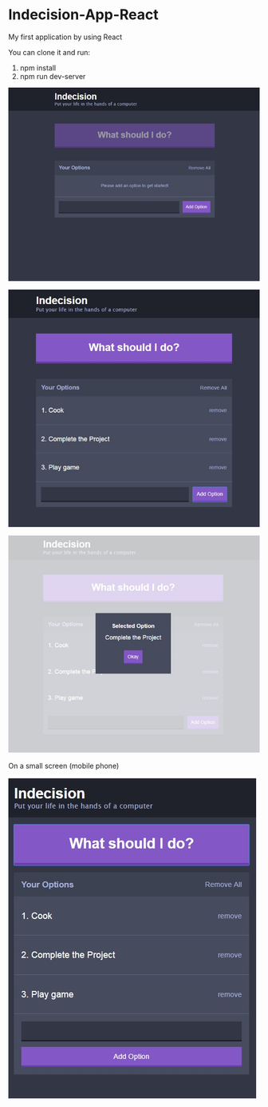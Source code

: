 # Indecision-App-React
My first application by using React

You can clone it and run:

1) npm install
2) npm run dev-server

![](/Images/screenshot.jpg)

![](/Images/1.jpg)

![](/Images/2.jpg)


On a small screen (mobile phone)

![](/Images/small%20screen.jpg)
